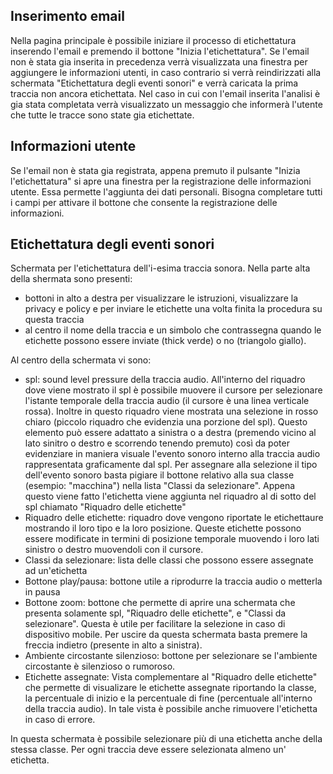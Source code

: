 ## Inserimento email

Nella pagina principale è possibile iniziare il processo di etichettatura inserendo l'email e premendo il bottone "Inizia l'etichettatura". Se l'email non è stata gia inserita in precedenza verrà visualizzata una finestra per aggiungere le informazioni utenti, in caso contrario si verrà reindirizzati alla schermata "Etichettatura degli eventi sonori" e verrà caricata la prima traccia non ancora etichettata. Nel caso in cui con l'email inserita l'analisi è gia stata completata verrà visualizzato un messaggio che informerà l'utente che tutte le tracce sono state gia etichettate.

## Informazioni utente

Se l'email non è stata gia registrata, appena premuto il pulsante "Inizia l'etichettatura" si apre una finestra per la registrazione delle informazioni utente. Essa permette l'aggiunta dei dati personali. Bisogna completare tutti i campi per attivare il bottone che consente la registrazione delle informazioni.

## Etichettatura degli eventi sonori

Schermata per l'etichettatura dell'i-esima traccia sonora. 
Nella parte alta della shermata sono presenti:
- bottoni in alto a destra per visualizzare le istruzioni, visualizzare la privacy e policy e per inviare le etichette una volta finita la procedura su questa traccia
- al centro il nome della traccia e un simbolo che contrassegna quando le etichette possono essere inviate (thick verde) o no (triangolo giallo).

Al centro della schermata vi sono:

- spl: sound level pressure della traccia audio. All'interno del riquadro dove viene mostrato il spl è possibile muovere il cursore per selezionare l'istante temporale della traccia audio (il cursore è una linea verticale rossa). Inoltre in questo riquadro viene mostrata una selezione in rosso chiaro (piccolo riquadro che evidenzia una porzione del spl). Questo elemento può essere adattato a sinistra o a destra (premendo vicino al lato sinitro o destro e scorrendo tenendo premuto) così da poter evidenziare in maniera visuale l'evento sonoro interno alla traccia audio rappresentata graficamente dal spl. Per assegnare alla selezione il tipo dell'evento sonoro basta pigiare il bottone relativo alla sua classe (esempio: "macchina") nella lista "Classi da selezionare". Appena questo viene fatto l'etichetta viene aggiunta nel riquadro al di sotto del spl chiamato "Riquadro delle etichette"
- Riquadro delle etichette: riquadro dove vengono riportate le etichettaure mostrando il loro tipo e la loro posizione. Queste etichette possono essere modificate in termini di posizione temporale muovendo i loro lati sinistro o destro muovendoli con il cursore.
- Classi da selezionare: lista delle classi che possono essere assegnate ad un'etichetta
- Bottone play/pausa: bottone utile a riprodurre la traccia audio o metterla in pausa
- Bottone zoom: bottone che permette di aprire una schermata che presenta solamente spl, "Riquadro delle etichette", e "Classi da selezionare". Questa è utile per facilitare la selezione in caso di dispositivo mobile. Per uscire da questa schermata basta premere la freccia indietro (presente in alto a sinistra).
- Ambiente circostante silenzioso: bottone per selezionare se l'ambiente circostante è silenzioso o rumoroso.
- Etichette assegnate: Vista complementare al "Riquadro delle etichette" che permette di visualizare le etichette assegnate riportando la classe, la percentuale di inizio e la percentuale di fine (percentuale all'interno della traccia audio). In tale vista è possibile anche rimuovere l'etichetta in caso di errore.

In questa schermata è possibile selezionare più di una etichetta anche della stessa classe. Per ogni traccia deve essere selezionata almeno un' etichetta. 
